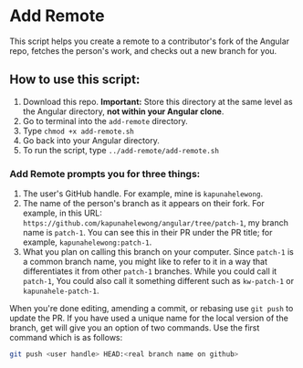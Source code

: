 # Add Remote

This script helps you create a remote to a contributor's fork of the Angular repo, fetches the person's work, and checks out a new branch for you.

## How to use this script:

1. Download this repo.
  **Important:** Store this directory at the same level as the Angular directory, **not within your Angular clone**.
1. Go to terminal into the `add-remote` directory.
1. Type `chmod +x add-remote.sh`
1. Go back into your Angular directory.
1. To run the script, type `../add-remote/add-remote.sh`

### Add Remote prompts you for three things:

1. The user's GitHub handle.
  For example, mine is `kapunahelewong`.
1. The name of the person's branch as it appears on their fork.
  For example, in this URL: `https://github.com/kapunahelewong/angular/tree/patch-1`, my branch name is `patch-1`.
  You can see this in their PR under the PR title; for example, `kapunahelewong:patch-1`.
1. What you plan on calling this branch on your computer.
  Since `patch-1` is a common branch name, you might like to refer to it in a way that differentiates it from other `patch-1` branches.
  While you could call it `patch-1`, You could also call it something different such as `kw-patch-1` or `kapunahele-patch-1`.

When you're done editing, amending a commit, or rebasing use `git push` to update the PR.
If you have used a unique name for the local version of the branch, get will give you an option of two commands.
Use the first command which is as follows:

```bash
git push <user handle> HEAD:<real branch name on github>
```

